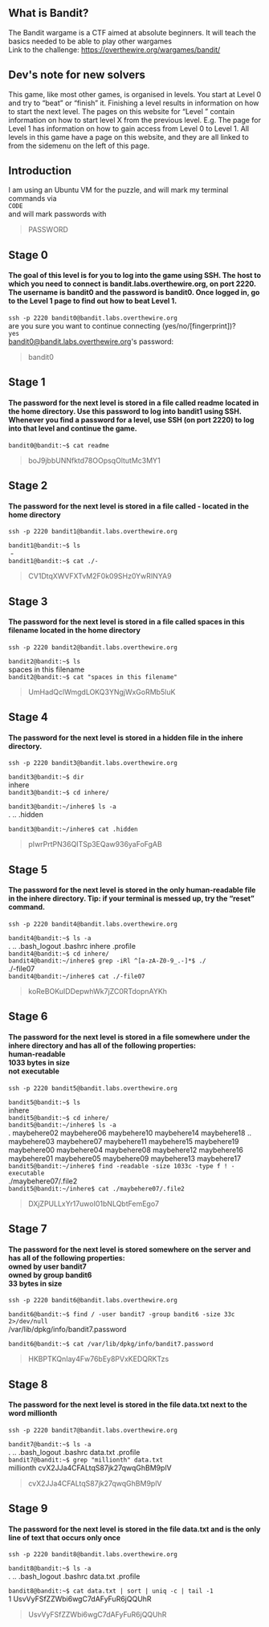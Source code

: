 ## What is Bandit?

The Bandit wargame is a CTF aimed at absolute beginners. It will teach the basics needed to be able to play other wargames </br>
Link to the challenge: https://overthewire.org/wargames/bandit/

## Dev's note for new solvers

This game, like most other games, is organised in levels. You start at Level 0 and try to “beat” or “finish” it. Finishing a level results in information on how to start the next level. The pages on this website for “Level <X>” contain information on how to start level X from the previous level. E.g. The page for Level 1 has information on how to gain access from Level 0 to Level 1. All levels in this game have a page on this website, and they are all linked to from the sidemenu on the left of this page.
 
## Introduction
I am using an Ubuntu VM for the puzzle, and will mark my terminal commands via </br>
``` CODE ``` </br>
and will mark passwords with 
>PASSWORD

  
## Stage 0 
#### The goal of this level is for you to log into the game using SSH. The host to which you need to connect is bandit.labs.overthewire.org, on port 2220. The username is bandit0 and the password is bandit0. Once logged in, go to the Level 1 page to find out how to beat Level 1.
```ssh -p 2220 bandit0@bandit.labs.overthewire.org``` </br>
are you sure you want to continue connecting (yes/no/[fingerprint])? </br>
```yes```</br>
bandit0@bandit.labs.overthewire.org's password: 
>bandit0




## Stage 1
#### The password for the next level is stored in a file called readme located in the home directory. Use this password to log into bandit1 using SSH. Whenever you find a password for a level, use SSH (on port 2220) to log into that level and continue the game.

```bandit0@bandit:~$ cat readme ```
>boJ9jbbUNNfktd78OOpsqOltutMc3MY1


## Stage 2
#### The password for the next level is stored in a file called - located in the home directory
```ssh -p 2220 bandit1@bandit.labs.overthewire.org``` </br>

```bandit1@bandit:~$ ls``` </br>
‌‌ - </br>
```bandit1@bandit:~$ cat ./-``` </br>
>CV1DtqXWVFXTvM2F0k09SHz0YwRINYA9 </br>


## Stage 3
#### The password for the next level is stored in a file called spaces in this filename located in the home directory </br>
```ssh -p 2220 bandit2@bandit.labs.overthewire.org``` </br>

```bandit2@bandit:~$ ls```</br>
spaces in this filename </br>
```bandit2@bandit:~$ cat "spaces in this filename"``` </br>
>UmHadQclWmgdLOKQ3YNgjWxGoRMb5luK


## Stage 4
#### The password for the next level is stored in a hidden file in the inhere directory.
```ssh -p 2220 bandit3@bandit.labs.overthewire.org```</br>

```bandit3@bandit:~$ dir```</br>
inhere  
```bandit3@bandit:~$ cd inhere/``` </br>

```bandit3@bandit:~/inhere$ ls -a``` </br>
.  ..  .hidden

```bandit3@bandit:~/inhere$ cat .hidden ``` </br>
>pIwrPrtPN36QITSp3EQaw936yaFoFgAB


## Stage 5
#### The password for the next level is stored in the only human-readable file in the inhere directory. Tip: if your terminal is messed up, try the “reset” command.
```ssh -p 2220 bandit4@bandit.labs.overthewire.org```</br>

```bandit4@bandit:~$ ls -a``` </br>
.  ..  .bash_logout  .bashrc  inhere  .profile </br>
```bandit4@bandit:~$ cd inhere/``` </br>
```bandit4@bandit:~/inhere$ grep -iRl ^[a-zA-Z0-9_.-]*$ ./``` </br>
./-file07 </br>
```bandit4@bandit:~/inhere$ cat ./-file07``` </br>
>koReBOKuIDDepwhWk7jZC0RTdopnAYKh


## Stage 6
#### The password for the next level is stored in a file somewhere under the inhere directory and has all of the following properties:</br> human-readable </br>1033 bytes in size </br>not executable

```ssh -p 2220 bandit5@bandit.labs.overthewire.org```</br>

```bandit5@bandit:~$ ls```</br>
inhere      </br>
```bandit5@bandit:~$ cd inhere/```  </br>
```bandit5@bandit:~/inhere$ ls -a```    </br>
.            maybehere02  maybehere06  maybehere10  maybehere14  maybehere18
..           maybehere03  maybehere07  maybehere11  maybehere15  maybehere19
maybehere00  maybehere04  maybehere08  maybehere12  maybehere16
maybehere01  maybehere05  maybehere09  maybehere13  maybehere17
</br>
```bandit5@bandit:~/inhere$ find -readable -size 1033c -type f ! -executable``` </br>
./maybehere07/.file2 </br>
```bandit5@bandit:~/inhere$ cat ./maybehere07/.file2``` </br>
>DXjZPULLxYr17uwoI01bNLQbtFemEgo7

## Stage 7
#### The password for the next level is stored somewhere on the server and has all of the following properties:</br>owned by user bandit7 </br>owned by group bandit6 </br>33 bytes in size

```ssh -p 2220 bandit6@bandit.labs.overthewire.org```</br>

```bandit6@bandit:~$ find / -user bandit7 -group bandit6 -size 33c 2>/dev/null```</br>
/var/lib/dpkg/info/bandit7.password  </br>

```bandit6@bandit:~$ cat /var/lib/dpkg/info/bandit7.password``` </br>
>HKBPTKQnIay4Fw76bEy8PVxKEDQRKTzs


## Stage 8
#### The password for the next level is stored in the file data.txt next to the word millionth
```ssh -p 2220 bandit7@bandit.labs.overthewire.org```</br>

```bandit7@bandit:~$ ls -a```</br>
.  ..  .bash_logout  .bashrc  data.txt  .profile</br>
```bandit7@bandit:~$ grep "millionth" data.txt ```</br>
millionth	cvX2JJa4CFALtqS87jk27qwqGhBM9plV</br>
>cvX2JJa4CFALtqS87jk27qwqGhBM9plV

## Stage 9
#### The password for the next level is stored in the file data.txt and is the only line of text that occurs only once

```ssh -p 2220 bandit8@bandit.labs.overthewire.org```

```bandit8@bandit:~$ ls -a```   </br>
.  ..  .bash_logout  .bashrc  data.txt  .profile

```bandit8@bandit:~$ cat data.txt | sort | uniq -c | tail -1```   </br>
      1 UsvVyFSfZZWbi6wgC7dAFyFuR6jQQUhR
>UsvVyFSfZZWbi6wgC7dAFyFuR6jQQUhR
